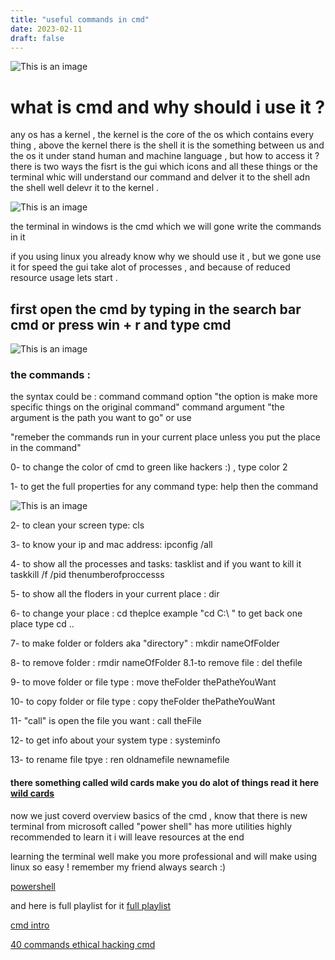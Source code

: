 ```yaml
---
title: "useful commands in cmd"
date: 2023-02-11
draft: false
---
```

![This is an image](https://c4.wallpaperflare.com/wallpaper/830/34/522/windows-11-macos-colorful-operating-system-windows-logo-hd-wallpaper-preview.jpg)
# what is cmd and why should i use it ?
any os has a kernel , the kernel is the core of the os which contains every thing , above the kernel there is the shell it is the something between us and the os it under stand human and machine language , but how to access it ? there is two ways the fisrt is the gui which icons and all these things or the terminal whic will understand our command and delver it to the shell adn the shell well delevr it to the kernel .

![This is an image](https://www.researchgate.net/profile/Martin-Ranang/publication/2912001/figure/fig5/AS:668584468557841@1536414367538/A-conceptual-diagram-of-a-Unix-system-The-kernel-surrounds-and-controls-the-hardware.png)

the terminal in windows is the cmd which we will gone write the commands in it

if you using linux you already know why we should use it , but we gone use it for speed the gui take alot of processes , and because of reduced resource usage lets start .

## first open the cmd by typing in the search bar cmd or press win + r and type cmd

![This is an image](https://www.freecodecamp.org/news/content/images/2020/11/search-cmd-prompt-1.jpg)

### the commands :

the syntax could be :
command
command option "the option is make more specific things on the original command"
command argument "the argument is the path you want to go"
or use

"remeber the commands run in your current place unless you put the place in the command"

0- to change the color of cmd to green like hackers :) , type color 2

1- to get the full properties for any command type: help then the command 

![This is an image](https://www.lifewire.com/thmb/xyMtZAa7HQZarKAuJki5SUoKpMY=/750x0/filters:no_upscale():max_bytes(150000):strip_icc():format(webp)/help-command-windows-10-5235fec0871648538c84a171a37b33fd.png)

2- to clean your screen type: cls

3- to know your ip and mac address: ipconfig /all

4- to show all the processes and tasks: tasklist and if you want to kill it taskkill /f /pid thenumberofproccesss

5- to show all the floders in your current place : dir

6- to change your place : cd theplce example "cd C:\ " to get back one place type cd ..

7- to make folder or folders aka "directory" : mkdir nameOfFolder

8- to remove folder : rmdir nameOfFolder 
8.1-to  remove file : del thefile 

9- to move folder or file type : move theFolder thePatheYouWant

10- to copy folder or file type : copy theFolder thePatheYouWant

11- "call" is open the file you want : call theFile

12- to get info about your system type : systeminfo

13- to rename file tpye : ren oldnamefile newnamefile

#### there something called wild cards make you do alot of things read it here [wild cards](https://support.microsoft.com/en-us/office/examples-of-wildcard-characters-939e153f-bd30-47e4-a763-61897c87b3f4)

now we just coverd overview basics of the cmd , know that there is new terminal from microsoft called "power shell" has more utilities highly recommended to learn it i will leave resources at the end

learning the terminal well make you more professional and will make using linux so easy !  remember my friend always search :)

[powershell](https://www.youtube.com/watch?v=sQm4zRvvX58&list=PLlVtbbG169nFq_hR7FcMYg32xsSAObuq8&index=1)

and here is full playlist for it [full playlist](https://www.youtube.com/playlist?list=PLlVtbbG169nFq_hR7FcMYg32xsSAObuq8)

[cmd intro](https://www.youtube.com/watch?v=wmZMMcm7zWA)

[40 commands ethical hacking cmd ](https://www.youtube.com/watch?v=Jfvg3CS1X3A)

